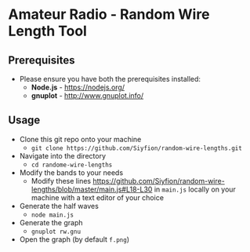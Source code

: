 # Amateur Radio - Random Wire Length Tool

## Prerequisites

- Please ensure you have both the prerequisites installed:
  - **Node.js** - https://nodejs.org/
  - **gnuplot** - http://www.gnuplot.info/

## Usage

- Clone this git repo onto your machine
  - `git clone https://github.com/Siyfion/random-wire-lengths.git`
- Navigate into the directory
  - `cd randome-wire-lengths`
- Modify the bands to your needs
  - Modify these lines https://github.com/Siyfion/random-wire-lengths/blob/master/main.js#L18-L30 in `main.js` locally on your machine with a text editor of your choice
- Generate the half waves
  - `node main.js`
- Generate the graph
  - `gnuplot rw.gnu`
- Open the graph (by default `f.png`)
